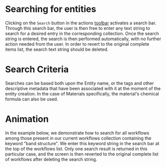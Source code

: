 # Searching for entities

Clicking on the `Search` button  <i class="zmdi zmdi-search zmdi-hc-border"></i> in the actions [toolbar](../overview.md#actions-toolbar) activates a search bar. Through this search bar, the user is then free to enter any text string to search for a desired entry in the corresponding collection. Once the search string is entered, the search is then performed automatically, with no further action needed from the user. In order to revert to the original complete items list, the search text string should be deleted. 

# Search Criteria

Searches can be based both upon the Entity name, or the tags and other descriptive metadata that have been associated with it at the moment of the entity creation. In the case of Materials specifically, the material's chemical formula can also be used.
 
# Animation
 
In the example below, we demonstrate how to search for all workflows among those present in our current workflows collection containing the keyword "band structure". We enter this keyword string in the search bar at the top of the workflows list. Only one search result is returned in this particular case, and the screen is then reverted to the original complete list of workflows after deleting the search string. 
 
 <img data-gifffer="/images/search-workflow.gif" />
